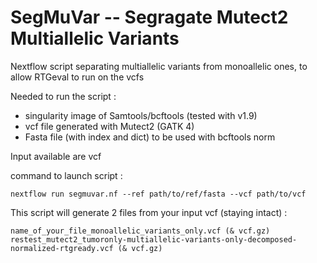 # SegMuVar -- Segragate Mutect2 Multiallelic Variants

Nextflow script separating multiallelic variants from monoallelic ones, to allow RTGeval to run on the vcfs

Needed to run the script :
- singularity image of Samtools/bcftools (tested with v1.9)
- vcf file generated with Mutect2 (GATK 4)
- Fasta file (with index and dict) to be used with bcftools norm

Input available are vcf

command to launch script : 

```
nextflow run segmuvar.nf --ref path/to/ref/fasta --vcf path/to/vcf
```

This script will generate 2 files from your input vcf (staying intact) :

```
name_of_your_file_monoallelic_variants_only.vcf (& vcf.gz)
restest_mutect2_tumoronly-multiallelic-variants-only-decomposed-normalized-rtgready.vcf (& vcf.gz)
```